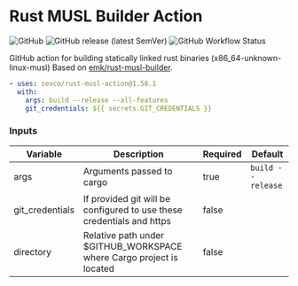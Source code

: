 Rust MUSL Builder Action
========================

![GitHub](https://img.shields.io/github/license/sevco/rust-musl-action)
![GitHub release (latest SemVer)](https://img.shields.io/github/v/release/sevco/rust-musl-action)
![GitHub Workflow Status](https://img.shields.io/github/workflow/status/sevco/rust-musl-action/CI)

GitHub action for building statically linked rust binaries (x86_64-unknown-linux-musl) Based on [emk/rust-musl-builder](https://github.com/emk/rust-musl-builder).

```yaml
- uses: sevco/rust-musl-action@1.58.1
  with:
    args: build --release --all-features
    git_credentials: ${{ secrets.GIT_CREDENTIALS }}
```
### Inputs
| Variable | Description | Required | Default |
|----------|-------------|----------|---------|
| args     | Arguments passed to cargo | true | `build --release` | 
| git_credentials | If provided git will be configured to use these credentials and https | false | |
| directory | Relative path under $GITHUB_WORKSPACE where Cargo project is located | false | |
